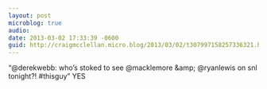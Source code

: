 ```yaml
---
layout: post
microblog: true
audio: 
date: 2013-03-02 17:33:39 -0600
guid: http://craigmcclellan.micro.blog/2013/03/02/t307997158257336321.html
---
```

“@derekwebb: who’s stoked to see @macklemore &amp;amp; @ryanlewis on snl tonight?! #thisguy” YES

